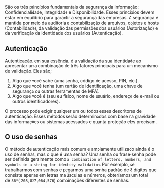 
São os três princípios fundamentais da segurança da informação: Confidencialidade, Integridade e Disponibilidade. Esses princípios devem estar em equilíbrio para garantir a segurança das empresas. A segurança é mantida por meio da auditoria e contabilização de arquivos, objetos e hosts (Contabilidade), da validação das permissões dos usuários (Autorização) e da verificação da identidade dos usuários (Autenticação).

## Autenticação 
Autenticação, em sua essência, é a validação da sua identidade ao apresentar uma combinação de três fatores principais para um mecanismo de validação. Eles são;

1. Algo que você sabe (uma senha, código de acesso, PIN, etc.).
2. Algo que você tenha (um cartão de identificação, uma chave de segurança ou outras ferramentas de MFA).
3. Algo que você é (seu eu físico, nome de usuário, endereço de e-mail ou outros identificadores).

O processo pode exigir qualquer um ou todos esses descritores de autenticação. Esses métodos serão determinados com base na gravidade das informações ou sistemas acessados ​​e quanta proteção eles precisam.

## O uso de senhas

O método de autenticação mais comum e amplamente utilizado ainda é o uso de senhas, mas o que é uma senha? Uma senha ou frase-senha pode ser definida geralmente como `a combination of letters, numbers, and symbols in a string for identity validation.`Por exemplo, se trabalharmos com senhas e pegarmos uma senha padrão de 8 dígitos que consiste apenas em letras maiúsculas e números, obteríamos um total de `36⁸`( `208,827,064,576`) combinações diferentes de senhas.